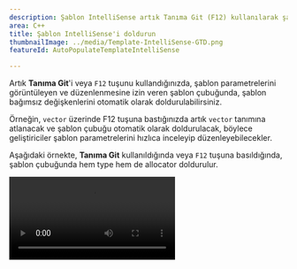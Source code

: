 ```yaml
---
description: Şablon IntelliSense artık Tanıma Git (F12) kullanılarak şablon bağımsız değişkenlerini otomatik olarak doldurur.
area: C++
title: Şablon IntelliSense'i doldurun
thumbnailImage: ../media/Template-IntelliSense-GTD.png
featureId: AutoPopulateTemplateIntelliSense

---
```



Artık **Tanıma Git**'i veya `F12` tuşunu kullandığınızda, şablon parametrelerini görüntüleyen ve düzenlenmesine izin veren şablon çubuğunda, şablon bağımsız değişkenlerini otomatik olarak doldurulabilirsiniz.

Örneğin, `vector` üzerinde F12 tuşuna bastığınızda artık `vector` tanımına atlanacak ve şablon çubuğu otomatik olarak doldurulacak, böylece geliştiriciler şablon parametrelerini hızlıca inceleyip düzenleyebilecekler.

Aşağıdaki örnekte, **Tanıma Git** kullanıldığında veya `F12` tuşuna basıldığında, şablon çubuğunda hem type hem de allocator doldurulur.

![Şablon IntelliSense'i Otomatik Doldur](../media/Template-IntelliSense-GTD.mp4)
